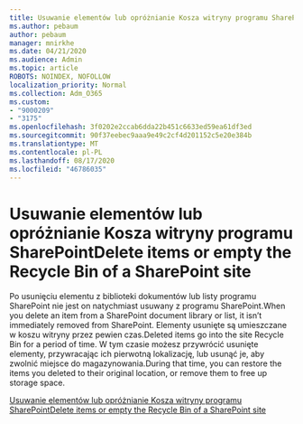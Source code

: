 ```yaml
---
title: Usuwanie elementów lub opróżnianie Kosza witryny programu SharePoint
ms.author: pebaum
author: pebaum
manager: mnirkhe
ms.date: 04/21/2020
ms.audience: Admin
ms.topic: article
ROBOTS: NOINDEX, NOFOLLOW
localization_priority: Normal
ms.collection: Adm_O365
ms.custom:
- "9000209"
- "3175"
ms.openlocfilehash: 3f0202e2ccab6dda22b451c6633ed59ea61df3ed
ms.sourcegitcommit: 90f37eebec9aaa9e49c2cf4d201152c5e20e384b
ms.translationtype: MT
ms.contentlocale: pl-PL
ms.lasthandoff: 08/17/2020
ms.locfileid: "46786035"
---
```

# <a name="delete-items-or-empty-the-recycle-bin-of-a-sharepoint-site"></a><span data-ttu-id="e3024-102">Usuwanie elementów lub opróżnianie Kosza witryny programu SharePoint</span><span class="sxs-lookup"><span data-stu-id="e3024-102">Delete items or empty the Recycle Bin of a SharePoint site</span></span> 

<span data-ttu-id="e3024-103">Po usunięciu elementu z biblioteki dokumentów lub listy programu SharePoint nie jest on natychmiast usuwany z programu SharePoint.</span><span class="sxs-lookup"><span data-stu-id="e3024-103">When you delete an item from a SharePoint document library or list, it isn’t immediately removed from SharePoint.</span></span> <span data-ttu-id="e3024-104">Elementy usunięte są umieszczane w koszu witryny przez pewien czas.</span><span class="sxs-lookup"><span data-stu-id="e3024-104">Deleted items go into the site Recycle Bin for a period of time.</span></span> <span data-ttu-id="e3024-105">W tym czasie możesz przywrócić usunięte elementy, przywracając ich pierwotną lokalizację, lub usunąć je, aby zwolnić miejsce do magazynowania.</span><span class="sxs-lookup"><span data-stu-id="e3024-105">During that time, you can restore the items you deleted to their original location, or remove them to free up storage space.</span></span>

[<span data-ttu-id="e3024-106">Usuwanie elementów lub opróżnianie Kosza witryny programu SharePoint</span><span class="sxs-lookup"><span data-stu-id="e3024-106">Delete items or empty the Recycle Bin of a SharePoint site</span></span>](https://support.office.com/article/2e713599-d13e-40d6-96dc-66f0a366f74e)